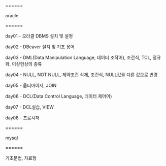 ======

oracle

======

day01 - 오라클 DBMS 설치 및 설정

day02 - DBeaver 설치 및 기초 용어

day03 - DML(Data Manipulation Language, 데이터 조작어), 조건식, TCL, 정규화, 이상현상의 종류

day04 - NULL, NOT NULL, 제약조건 삭제, 조건식, NULL값을 다른 값으로 변경

day05 - 옵티마이저, JOIN

day06 - DCL(Data Control Language, 데이터 제어어)

day07 - DCL실습, VIEW

day08 - 프로시저

======

mysql

======

기초문법, 자료형
